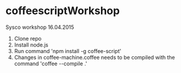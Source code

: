 # coffeescriptWorkshop
Sysco workshop 16.04.2015

1) Clone repo
2) Install node.js
3) Run command 'npm install -g coffee-script'
4) Changes in coffee-machine.coffee needs to be compiled with the command 'coffee --compile .'
